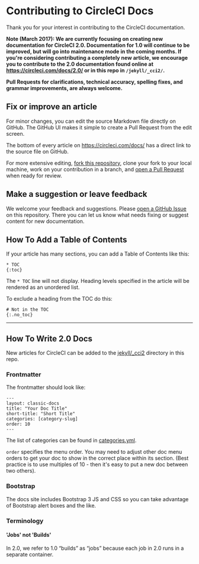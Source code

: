 # Contributing to CircleCI Docs

Thank you for your interest in contributing to the CircleCI documentation.

**Note (March 2017): We are currently focusing on creating new documentation for CircleCI 2.0. Documentation for 1.0 will continue to be improved, but will go into maintenance mode in the coming months. If you're considering contributing a completely new article, we encourage you to contribute to the 2.0 documentation found online at <https://circleci.com/docs/2.0/> or in this repo in `/jekyll/_cci2/`.**

**Pull Requests for clarifications, technical accuracy, spelling fixes, and grammar improvements, are always welcome.**

## Fix or improve an article

For minor changes, you can edit the source Markdown file directly on GitHub. The GitHub UI makes it simple to create a Pull Request from the edit screen.

The bottom of every article on https://circleci.com/docs/ has a direct link to the source file on GitHub.

For more extensive editing, [fork this repository](https://github.com/circleci/circleci-docs#fork-destination-box), clone your fork to your local machine, work on your contribution in a branch, and [open a Pull Request](https://help.github.com/articles/creating-a-pull-request/) when ready for review.

## Make a suggestion or leave feedback

We welcome your feedback and suggestions. Please [open a GitHub Issue](https://github.com/circleci/circleci-docs/issues) on this repository. There you can let us know what needs fixing or suggest content for new documentation.

## How To Add a Table of Contents

If your article has many sections, you can add a Table of Contents like this:

```
* TOC
{:toc}
```

The `* TOC` line will not display. Heading levels specified in the article will be rendered as an unordered list.

To exclude a heading from the TOC do this:

```
# Not in the TOC
{:.no_toc}
```

---

## How To Write 2.0 Docs

New articles for CircleCI can be added to the [jekyll/_cci2](https://github.com/circleci/circleci-docs/tree/master/jekyll/_cci2) directory in this repo.

### Frontmatter

The frontmatter should look like:

```
---
layout: classic-docs
title: "Your Doc Title"
short-title: "Short Title"
categories: [category-slug]
order: 10
---
```

The list of categories can be found in [categories.yml](https://github.com/circleci/circleci-docs/blob/master/jekyll/_data/categories.yml).

`order` specifies the menu order. You may need to adjust other doc menu orders to get your doc to show in the correct place within its section. (Best practice is to use multiples of 10 - then it's easy to put a new doc between two others).

### Bootstrap

The docs site includes Bootstrap 3 JS and CSS so you can take advantage of Bootstrap alert boxes and the like.

### Terminology

#### 'Jobs' not 'Builds'

In 2.0, we refer to 1.0 “builds” as “jobs” because each job in 2.0 runs in a separate container.
